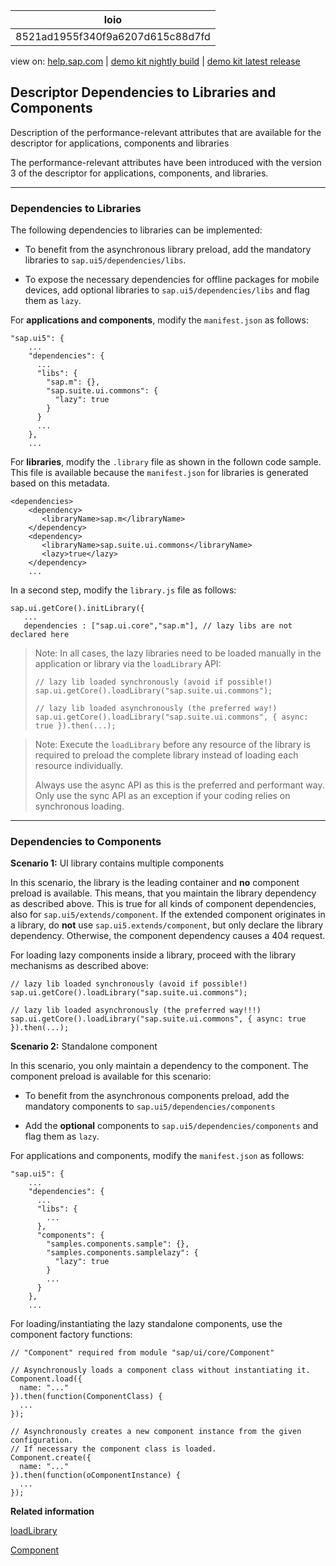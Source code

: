 | loio |
| -----|
| 8521ad1955f340f9a6207d615c88d7fd |

<div id="loio">

view on: [help.sap.com](https://help.sap.com/viewer/DRAFT/3237636b137e43519a20ad5513c49ccb/latest/en-US/8521ad1955f340f9a6207d615c88d7fd.html) | [demo kit nightly build](https://openui5nightly.hana.ondemand.com/#/topic/8521ad1955f340f9a6207d615c88d7fd) | [demo kit latest release](https://openui5.hana.ondemand.com/#/topic/8521ad1955f340f9a6207d615c88d7fd)</div>
<!-- loio8521ad1955f340f9a6207d615c88d7fd -->

## Descriptor Dependencies to Libraries and Components

Description of the performance-relevant attributes that are available for the descriptor for applications, components and libraries

The performance-relevant attributes have been introduced with the version 3 of the descriptor for applications, components, and libraries.

***

### Dependencies to Libraries

The following dependencies to libraries can be implemented:

-   To benefit from the asynchronous library preload, add the mandatory libraries to `sap.ui5/dependencies/libs`.

-   To expose the necessary dependencies for offline packages for mobile devices, add optional libraries to `sap.ui5/dependencies/libs` and flag them as `lazy`.


For **applications and components**, modify the `manifest.json` as follows:

```
"sap.ui5": {
    ...
    "dependencies": {
      ...
      "libs": {
        "sap.m": {},
        "sap.suite.ui.commons": {
          "lazy": true
        }
      }
      ...
    },
    ...

```

For **libraries**, modify the `.library` file as shown in the follown code sample. This file is available because the `manifest.json` for libraries is generated based on this metadata.

```
<dependencies>
    <dependency>
       <libraryName>sap.m</libraryName>
    </dependency>
    <dependency>
       <libraryName>sap.suite.ui.commons</libraryName>
       <lazy>true</lazy>
    </dependency>
    ...
```

In a second step, modify the `library.js` file as follows:

```
sap.ui.getCore().initLibrary({
   ...
   dependencies : ["sap.ui.core","sap.m"], // lazy libs are not declared here
```

> Note:
> In all cases, the lazy libraries need to be loaded manually in the application or library via the `loadLibrary` API:
> 
> ```
> // lazy lib loaded synchronously (avoid if possible!)
> sap.ui.getCore().loadLibrary("sap.suite.ui.commons");
> 
> // lazy lib loaded asynchronously (the preferred way!)
> sap.ui.getCore().loadLibrary("sap.suite.ui.commons", { async: true }).then(...);
> ```
> 
> 

> Note:
> Execute the `loadLibrary` before any resource of the library is required to preload the complete library instead of loading each resource individually.
> 
> Always use the async API as this is the preferred and performant way. Only use the sync API as an exception if your coding relies on synchronous loading.
> 
> 

***

### Dependencies to Components

**Scenario 1:** UI library contains multiple components

In this scenario, the library is the leading container and **no** component preload is available. This means, that you maintain the library dependency as described above. This is true for all kinds of component dependencies, also for `sap.ui5/extends/component`. If the extended component originates in a library, do **not** use `sap.ui5.extends/component`, but only declare the library dependency. Otherwise, the component dependency causes a 404 request.

For loading lazy components inside a library, proceed with the library mechanisms as described above:

```
// lazy lib loaded synchronously (avoid if possible!)
sap.ui.getCore().loadLibrary("sap.suite.ui.commons");

// lazy lib loaded asynchronously (the preferred way!!!)
sap.ui.getCore().loadLibrary("sap.suite.ui.commons", { async: true }).then(...);
```

**Scenario 2:** Standalone component

In this scenario, you only maintain a dependency to the component. The component preload is available for this scenario:

-   To benefit from the asynchronous components preload, add the mandatory components to `sap.ui5/dependencies/components`

-   Add the **optional** components to `sap.ui5/dependencies/components` and flag them as `lazy`.


For applications and components, modify the `manifest.json` as follows:

```
"sap.ui5": {
    ...
    "dependencies": {
      ...
      "libs": {
        ...
      },
      "components": {
        "samples.components.sample": {},
        "samples.components.samplelazy": {
          "lazy": true
        }
        ...
      }
    },
    ...

```

For loading/instantiating the lazy standalone components, use the component factory functions:

```
// "Component" required from module "sap/ui/core/Component"

// Asynchronously loads a component class without instantiating it.
Component.load({
  name: "..."
}).then(function(ComponentClass) {
  ...
});

// Asynchronously creates a new component instance from the given configuration.
// If necessary the component class is loaded.
Component.create({
  name: "..."
}).then(function(oComponentInstance) {
  ...
});
```

**Related information**  


[loadLibrary](https://openui5.hana.ondemand.com/#/api/sap.ui.core.Core/methods/loadLibrary.html)

[Component](https://openui5.hana.ondemand.com/#/api/sap.ui.core.Component/overview.html)

